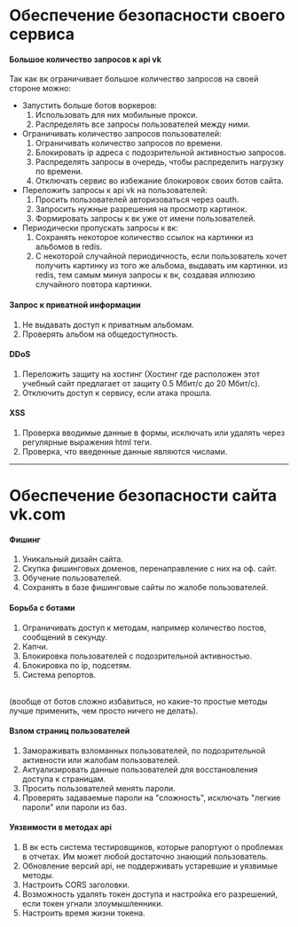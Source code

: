 # Обеспечение безопасности своего сервиса

#### Большое количество запросов к api vk

Так как вк ограничивает большое количество запросов на своей стороне можно:
* Запустить больше ботов воркеров:
  1. Использовать для них мобильные прокси.
  2. Распределять все запросы пользователей между ними.
* Ограничивать количество запросов пользователей:
  1. Ограничивать количество запросов по времени.
  2. Блокировать ip адреса с подозрительной активностью запросов.
  3. Распределять запросы в очередь, чтобы распределить нагрузку по времени.
  4. Отключать сервис во избежание блокировок своих ботов сайта.
* Переложить запросы к api vk на пользователей:
  1. Просить пользователей авторизоваться через oauth.
  2. Запросить нужные разрешения на просмотр картинок.
  3. Формировать запросы к вк уже от имени пользователей.
* Периодически пропускать запросы к вк:
  1. Сохранять некоторое количество ссылок на картинки из альбомов в redis.
  2. С некоторой случайной периодичность, если пользователь хочет получить
   картинку из того же альбома, выдавать им картинки.
   из redis, тем самым минуя запросы к вк, создавая иллюзию случайного повтора
   картинки.

#### Запрос к приватной информации

1. Не выдавать доступ к приватным альбомам.
2. Проверять альбом на общедоступность.

#### DDoS

1. Переложить защиту на хостинг (Хостинг где расположен этот учебный сайт предлагает
  от защиту 0.5 Мбит/с до 20 Мбит/с).
2. Отключить доступ к сервису, если атака прошла.

#### XSS

1. Проверка вводимые данные в формы, исключать или удалять через регулярные выражения html теги.
2. Проверка, что введенные данные являются числами.

---

# Обеспечение безопасности сайта vk.com

#### Фишинг

1. Уникальный дизайн сайта.
2. Скупка фишинговых доменов, перенаправление с них на оф. сайт.
3. Обучение пользователей.
4. Сохранять в базе фишинговые сайты по жалобе пользователей.

#### Борьба с ботами

1. Ограничивать доступ к методам, например количество постов, сообщений в секунду.
2. Капчи.
3. Блокировка пользователей с подозрительной активностью.
4. Блокировка по ip, подсетям.
5. Система репортов.
<br>
(вообще от ботов сложно избавиться, но какие-то простые методы лучше применить, чем просто ничего не делать).

#### Взлом страниц пользователей

1. Замораживать взломанных пользователей, по подозрительной активности или жалобам пользователей.
2. Актуализировать данные пользователей для восстановления доступа к страницам.
3. Просить пользователей менять пароли.
4. Проверять задаваемые пароли на "сложность", исключать "легкие пароли" или пароли из баз.

#### Уязвимости в методах api

1. В вк есть система тестировщиков, которые рапортуют о проблемах в отчетах. Им может любой достаточно знающий пользователь.
2. Обновление версий api, не поддерживать устаревшие и уязвимые методы.
3. Настроить CORS заголовки.
4. Возможность удалять токен доступа и настройка его разрешений, если токен угнали злоумышленники.
5. Настроить время жизни токена.

